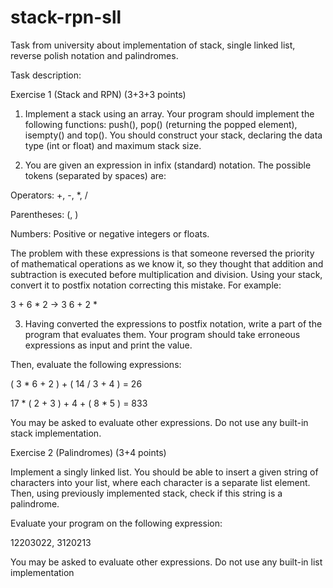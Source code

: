 # stack-rpn-sll
Task from university about implementation of stack, single linked list, reverse polish notation and palindromes.


Task description:

Exercise 1 (Stack and RPN) (3+3+3 points)

1. Implement a stack using an array. Your program should implement the following functions: push(), pop() (returning the popped element), isempty() and top(). You should construct your stack, declaring the data type (int or float) and maximum stack size.

2. You are given an expression in infix (standard) notation. The possible tokens (separated by spaces) are:

Operators: +, -, *, /

Parentheses: (, )

Numbers: Positive or negative integers or floats.

The problem with these expressions is that someone reversed the priority of mathematical operations as we know it, so they thought that addition and subtraction is executed before multiplication and division. Using your stack, convert it to postfix notation correcting this mistake. For example:

3 + 6 * 2 -> 3 6 + 2 *

3. Having converted the expressions to postfix notation, write a part of the program that evaluates them. Your program should take erroneous expressions as input and print the value.

Then, evaluate the following expressions:

( 3 * 6 + 2 ) + ( 14 / 3 + 4 ) = 26

17 * ( 2 + 3 ) + 4 + ( 8 * 5 ) = 833

You may be asked to evaluate other expressions. Do not use any built-in stack implementation.

Exercise 2 (Palindromes) (3+4 points)

Implement a singly linked list. You should be able to insert a given string of characters into your list, where each character is a separate list element. Then, using previously implemented stack, check if this string is a palindrome.

Evaluate your program on the following expression:

12203022, 3120213

You may be asked to evaluate other expressions. Do not use any built-in list implementation

